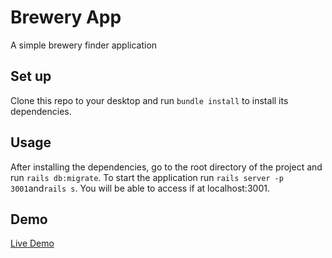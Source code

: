 # Brewery App 
A simple brewery finder application

## Set up
Clone this repo to your desktop and run ```bundle install``` to install its dependencies.

## Usage
After installing the dependencies, go to the root directory of the project and run ```rails db:migrate```. 
To start the application run ```rails server -p 3001```and```rails s```. You will be able to access if at localhost:3001.

## Demo
[Live Demo](https://breweryfinderapp.herokuapp.com/)
